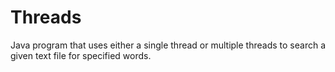 # Threads
Java program that uses either a single thread or multiple threads to search a given text file for specified words.
